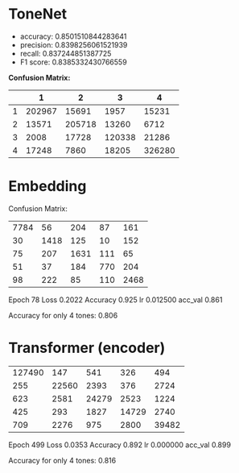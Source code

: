 # ToneNet

- accuracy: 0.8501510844283641
- precision: 0.8398256061521939
- recall: 0.837244851387725
- F1 score: 0.8385332430766559

**Confusion Matrix:**

| |1|2|3|4|
|---|---|---|---|---|
|1| 202967| 15691 | 1957   | 15231 |
|2| 13571 | 205718| 13260  | 6712  |
|3| 2008  | 17728 | 120338 | 21286 |
|4| 17248 | 7860  | 18205  | 326280|

# Embedding

Confusion Matrix:

||||||
|---|---|---|---|---|
|7784 |  56 | 204 |  87 | 161|
|  30 |1418 | 125 |  10 | 152|
|  75 | 207 |1631 | 111 |  65|
|  51 |  37 | 184 | 770 | 204|
|  98 | 222 |  85 | 110 |2468|

Epoch 78 Loss 0.2022 Accuracy 0.925 lr 0.012500 acc_val 0.861

Accuracy for only 4 tones: 0.806

# Transformer (encoder)

||||||
|---|---|---|---|---|
| 127490 |   147 |   541 |   326 |   494 |
|    255 | 22560 |  2393 |   376 |  2724 |
|    623 |  2581 | 24279 |  2523 |  1224 |
|    425 |   293 |  1827 | 14729 |  2740 |
|    709 |  2276 |   975 |  2800 | 39482 |

Epoch 499 Loss 0.0353 Accuracy 0.892 lr 0.000000 acc_val 0.899

Accuracy for only 4 tones: 0.816
